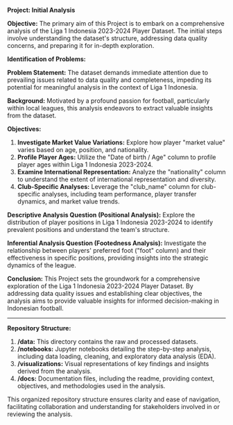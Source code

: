 **Project: Initial Analysis**

**Objective:**
The primary aim of this Project is to embark on a comprehensive analysis of the Liga 1 Indonesia 2023-2024 Player Dataset. The initial steps involve understanding the dataset's structure, addressing data quality concerns, and preparing it for in-depth exploration.

**Identification of Problems:**

**Problem Statement:**
The dataset demands immediate attention due to prevailing issues related to data quality and completeness, impeding its potential for meaningful analysis in the context of Liga 1 Indonesia.

**Background:**
Motivated by a profound passion for football, particularly within local leagues, this analysis endeavors to extract valuable insights from the dataset.

**Objectives:**
1. **Investigate Market Value Variations:** Explore how player "market value" varies based on age, position, and nationality.
2. **Profile Player Ages:** Utilize the "Date of birth / Age" column to profile player ages within Liga 1 Indonesia 2023-2024.
3. **Examine International Representation:** Analyze the "nationality" column to understand the extent of international representation and diversity.
4. **Club-Specific Analyses:** Leverage the "club_name" column for club-specific analyses, including team performance, player transfer dynamics, and market value trends.

**Descriptive Analysis Question (Positional Analysis):**
Explore the distribution of player positions in Liga 1 Indonesia 2023-2024 to identify prevalent positions and understand the team's structure.

**Inferential Analysis Question (Footedness Analysis):**
Investigate the relationship between players' preferred foot ("foot" column) and their effectiveness in specific positions, providing insights into the strategic dynamics of the league.

**Conclusion:**
This Project sets the groundwork for a comprehensive exploration of the Liga 1 Indonesia 2023-2024 Player Dataset. By addressing data quality issues and establishing clear objectives, the analysis aims to provide valuable insights for informed decision-making in Indonesian football.

---

**Repository Structure:**

1. **/data:** This directory contains the raw and processed datasets.
2. **/notebooks:** Jupyter notebooks detailing the step-by-step analysis, including data loading, cleaning, and exploratory data analysis (EDA).
3. **/visualizations:** Visual representations of key findings and insights derived from the analysis.
4. **/docs:** Documentation files, including the readme, providing context, objectives, and methodologies used in the analysis.

This organized repository structure ensures clarity and ease of navigation, facilitating collaboration and understanding for stakeholders involved in or reviewing the analysis.

